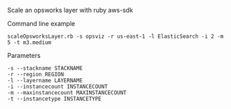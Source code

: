 Scale an opsworks layer with ruby aws-sdk


Command line example

```
scaleOpsworksLayer.rb -s opsviz -r us-east-1 -l ElasticSearch -i 2 -m 5 -t m3.medium
```

Parameters

```
-s --stackname STACKNAME
-r --region REGION
-l --layername LAYERNAME
-i --instancecount INSTANCECOUNT
-m --maxinstancecount MAXINSTANCECOUNT
-t --instancetype INSTANCETYPE
```
